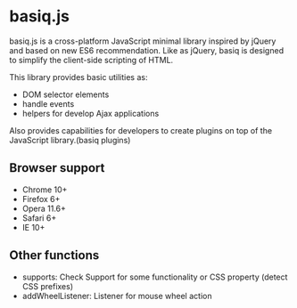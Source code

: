 # basiq.js
basiq.js is a cross-platform JavaScript minimal library inspired by jQuery and based on new ES6 recommendation. Like as jQuery, basiq is designed to simplify the client-side scripting of HTML.

This library provides basic utilities as:
* DOM selector elements
* handle events
* helpers for develop Ajax applications

Also provides capabilities for developers to create plugins on top of the JavaScript library.(basiq plugins)

## Browser support
* Chrome 10+ 
* Firefox 6+
* Opera 11.6+
* Safari 6+
* IE 10+

## Other functions
* supports: Check Support for some functionality or CSS property (detect CSS prefixes)    
* addWheelListener: Listener for mouse wheel action
